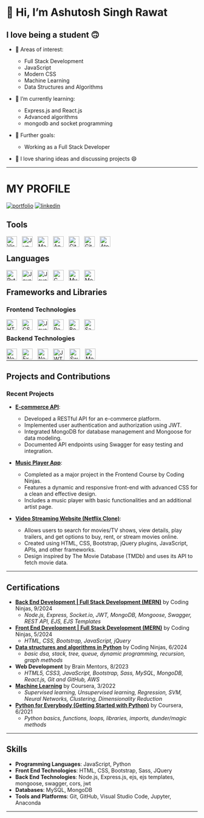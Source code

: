 # 👋 Hi, I’m Ashutosh Singh Rawat

## I love being a student  :upside_down_face:

- 👀 Areas of interest:
  - Full Stack Development
  - JavaScript
  - Modern CSS
  - Machine Learning
  - Data Structures and Algorithms

- 🌱 I’m currently learning:
  - Express.js and React.js
  - Advanced algorithms
  - mongodb and socket programming

- 🎈 Further goals:
  - Working as a Full Stack Developer

- 💞️ I love sharing ideas and discussing projects 😄

---

# MY PROFILE
[![portfolio](https://img.shields.io/badge/my_portfolio-000?style=for-the-badge&logo=ko-fi&logoColor=white)][code-profile]
[![linkedin](https://img.shields.io/badge/linkedin-0A66C2?style=for-the-badge&logo=linkedin&logoColor=white)][linkedin]

## Tools
[<img align="left" alt="Visual Studio Code" width="28px" src="https://cdn.jsdelivr.net/gh/devicons/devicon/icons/vscode/vscode-original.svg" style="padding-right:10px;" />][code-profile]
[<img align="left" alt="Jupyter" width="28px" src="https://cdn.jsdelivr.net/gh/devicons/devicon/icons/jupyter/jupyter-original.svg" style="padding-right:10px;" />][code-profile]
[<img align="left" alt="Matlab" width="28px" src="https://cdn.jsdelivr.net/gh/devicons/devicon/icons/matlab/matlab-original.svg" style="padding-right:10px;" />][code-profile]
[<img align="left" alt="Anaconda" width="28px" src="https://cdn.jsdelivr.net/gh/devicons/devicon/icons/anaconda/anaconda-original.svg" style="padding-right:10px;" />][code-profile]
[<img align="left" alt="GitHub" width="28px" src="https://user-images.githubusercontent.com/3369400/139447912-e0f43f33-6d9f-45f8-be46-2df5bbc91289.png" style="padding-right:10px;" />][code-profile]
[<img align="left" alt="Git" width="28px" src="https://cdn.jsdelivr.net/gh/devicons/devicon/icons/git/git-original.svg" style="padding-right:10px;" />][code-profile]
[<img align="left" alt="Atom" width="28px" src="https://cdn.jsdelivr.net/gh/devicons/devicon/icons/atom/atom-original.svg" style="padding-right:10px;" />][code-profile]
<br>

## Languages
[<img align="left" alt="Python" width="28px" src="https://cdn.jsdelivr.net/gh/devicons/devicon/icons/python/python-original.svg" style="padding-right:10px;" />][python-project]
[<img align="left" alt="JavaScript" width="28px" src="https://cdn.jsdelivr.net/gh/devicons/devicon/icons/javascript/javascript-original.svg" style="padding-right:10px;" />][javascript-project]
[<img align="left" alt="Java" width="28px" src="https://cdn.jsdelivr.net/gh/devicons/devicon/icons/java/java-original.svg" style="padding-right:10px;" />][machine-learning]
[<img align="left" alt="C" width="28px" src="https://cdn.jsdelivr.net/gh/devicons/devicon/icons/c/c-original.svg" style="padding-right:10px;" />][machine-learning]
[<img align="left" alt="MySQL" width="28px" src="https://cdn.jsdelivr.net/gh/devicons/devicon/icons/mysql/mysql-original.svg" style="padding-right:10px;" />][machine-learning]
[<img align="left" alt="MongoDB" width="28px" src="https://cdn.jsdelivr.net/gh/devicons/devicon/icons/mongodb/mongodb-original.svg" style="padding-right:10px;" />][ecom-api]
<br>

## Frameworks and Libraries

### Frontend Technologies
[<img align="left" alt="HTML" width="28px" src="https://cdn.jsdelivr.net/gh/devicons/devicon/icons/html5/html5-original.svg" style="padding-right:10px;" />][cdnj-frontend]
[<img align="left" alt="CSS" width="28px" src="https://cdn.jsdelivr.net/gh/devicons/devicon/icons/css3/css3-original.svg" style="padding-right:10px;" />][cdnj-frontend]
[<img align="left" alt="JavaScript" width="28px" src="https://cdn.jsdelivr.net/gh/devicons/devicon/icons/javascript/javascript-original.svg" style="padding-right:10px;" />][javascript-project]
[<img align="left" alt="React" width="28px" src="https://cdn.jsdelivr.net/gh/devicons/devicon/icons/react/react-original.svg" style="padding-right:10px;" />][ecom-api]
[<img align="left" alt="Bootstrap" width="28px" src="https://cdn.jsdelivr.net/gh/devicons/devicon/icons/bootstrap/bootstrap-original.svg" style="padding-right:10px;" />][cdnj-frontend]
[<img align="left" alt="Sass" width="28px" src="https://cdn.jsdelivr.net/gh/devicons/devicon/icons/sass/sass-original.svg" style="padding-right:10px;" />][cdnj-frontend]
<br>

### Backend Technologies
[<img align="left" alt="Node.js" width="28px" src="https://cdn.jsdelivr.net/gh/devicons/devicon/icons/nodejs/nodejs-original.svg" style="padding-right:10px;" />][ecom-api]
[<img align="left" alt="Express.js" width="28px" src="https://cdn.jsdelivr.net/gh/devicons/devicon/icons/express/express-original.svg" style="padding-right:10px;" />][ecom-api]
[<img align="left" alt="Next.js" width="28px" src="https://cdn.jsdelivr.net/gh/devicons/devicon/icons/nextjs/nextjs-original.svg" style="padding-right:10px;" />][ecom-api]
[<img align="left" alt="JWT" width="30px" src="https://jwt.io/img/icon.svg" style="padding-right:10px;" />][ecom-api]
[<img align="left" alt="Swagger" width="28px" src="https://cdn.jsdelivr.net/gh/devicons/devicon/icons/swagger/swagger-original.svg" style="padding-right:10px;" />][ecom-api]
[<img align="left" alt="Mongoose" width="28px" src="https://cdn.jsdelivr.net/gh/devicons/devicon/icons/mongoose/mongoose-original.svg" style="padding-right:10px;" />][ecom-api]
<br>

---

## Projects and Contributions

### Recent Projects

- **[E-commerce API][ecom-api]**:
  - Developed a RESTful API for an e-commerce platform.
  - Implemented user authentication and authorization using JWT.
  - Integrated MongoDB for database management and Mongoose for data modeling.
  - Documented API endpoints using Swagger for easy testing and integration.

- **[Music Player App][music-player-app]**: 
  - Completed as a major project in the Frontend Course by Coding Ninjas.
  - Features a dynamic and responsive front-end with advanced CSS for a clean and effective design.
  - Includes a music player with basic functionalities and an additional artist page.

- **[Video Streaming Website (Netflix Clone)][netflix-clone]**: 
  - Allows users to search for movies/TV shows, view details, play trailers, and get options to buy, rent, or stream movies online.
  - Created using HTML, CSS, Bootstrap, jQuery plugins, JavaScript, APIs, and other frameworks.
  - Design inspired by The Movie Database (TMDb) and uses its API to fetch movie data.


---

## Certifications
- **[Back End Development | Full Stack Development (MERN)][cdnj-backend]** by Coding Ninjas, 9/2024
  - *Node.js, Express, Socket.io, JWT, MongoDB, Mongoose, Swagger, REST API, EJS, EJS Templates*
- **[Front End Development | Full Stack Development (MERN)][cdnj-frontend]** by Coding Ninjas, 5/2024
  - *HTML, CSS, Bootstrap, JavaScript, jQuery*
- **[Data structures and algorithms in Python][cdnj-dsa]** by Coding Ninjas, 6/2024
  - *basic dsa, stack, tree, queue, dynamic programming, recursion, graph methods*
- **Web Development** by Brain Mentors, 8/2023
  - *HTML5, CSS3, JavaScript, Bootstrap, Sass, MySQL, MongoDB, React.js, Git and GitHub, AWS*
- **[Machine Learning][coursera-ml]** by Coursera, 3/2022
  - *Supervised learning, Unsupervised learning, Regression, SVM, Neural Networks, Clustering, Dimensionality Reduction*
- **[Python for Everybody (Getting Started with Python)][coursera-python]** by Coursera, 6/2021
  - *Python basics, functions, loops, libraries, imports, dunder/magic methods*

---

## Skills
- **Programming Languages**: JavaScript, Python
- **Front End Technologies**: HTML, CSS, Bootstrap, Sass, JQuery
- **Back End Technologies**: Node.js, Express.js, ejs, ejs templates, mongoose, swagger, cors, jwt
- **Databases**: MySQL, MongoDB
- **Tools and Platforms**: Git, GitHub, Visual Studio Code, Jupyter, Anaconda

---
<!--- projects --->
[python-project]: <https://www.render.com>
[javascript-project]: <https://www.render.com>
[ecom-api]: <https://www.render.com>
[music-player-app]: <https://www.render.com>
[netflix-clone]: <https://www.render.com>
<!--- certifications --->
[cdnj-frontend]: <https://certificate.codingninjas.com/view/b5072cca2a3615be>
[cdnj-backend]: <https://certificate.codingninjas.com/view/6211beff088fe660>
[cdnj-dsa]: <https://certificate.codingninjas.com/view/5a2716a26217757d>
[coursera-ml]: <https://www.coursera.org/account/accomplishments/certificate/LTYBUCXJKBNT>
[coursera-python]: <https://www.coursera.org/account/accomplishments/certificate/SK3KWPVT3Q8M>
<!--- profiles --->
[github]: <https://github.com/Ashutosh-Rawat/Ashutosh-Rawat/tree/main/datastructures-algorithms/Algorithms_C/>
[machine-learning]: <https://coursera.org/share/19f029944e10b37c18e4875e98ec17d6>
[linkedin]: <https://www.linkedin.com/in/aashu-rawat>
[code-profile]: <https://www.naukri.com/code360/profile/7bb9c584-6ff4-436a-a509-6cab8abd7d6b>
[resume]: <>
<!---
Ashutosh-Rawat/Ashutosh-Rawat is a ✨ special ✨ repository because its `README.md` (this file) appears on your GitHub profile.
You can click the Preview link to take a look at your changes.
--->
